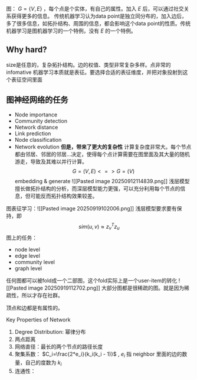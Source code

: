 图： $G=\{V,E\}$  ，每个点是个实体，有自己的属性。加入 $E$ 后，可以通过社交关系获得更多的信息。
传统机器学习认为data point是独立同分布的，加入边后，多了很多信息，如拓扑结构、周围的信息，都会影响这个data point的性质。传统机器学习是图机器学习的一个特例，没有 $E$ 的一个特例。
## Why hard?
size是任意的，复杂拓扑结构。边的权值、类型非常复杂多样。点非常的infomative
机器学习本质就是表征。要选择合适的表征维度，并把对象投射到这个表征空间里面
## 图神经网络的任务
+ Node importance
+ Community detection
+ Network distance
+ Link prediction
+ Node classification
+ Network evolution
**但是，带来了更大的复杂性**
计算复杂度非常大。每个节点都由邻居、邻居的邻居...决定，使得每个点计算需要在图里面及其大量的随机游走，导致及其难以并行计算。
$$G=(V,E) <=> G=(V)$$
embedding & generate
![[Pasted image 20250912114839.png]]
浅层模型擅长做拓扑结构的分析，而深层模型能力更强，可以充分利用每个节点的信息，但可能反而拓扑结构效果较差。

图表征学习：![[Pasted image 20250919102006.png]]
浅层模型要求要有保持，即$$sim(u,v)\approx z_v^T z_u$$
图上的任务：
- node level
- edge level
- community level
- graph level

任何图都可以被fold成一个二部图，这个fold实际上是一个user-item的转化
![[Pasted image 20250919112702.png]]
大部分图都是很稀疏的图。就是因为稀疏性，所以才存在社群。

顶点和边都是有属性的。

Key Properties of Network
1. Degree Distribution: 幂律分布
2. 两点距离
3. 网络直径：最长的两个节点的路径长度
4. 聚集系数： $C_i=\frac{2*e_i}{k_i(k_i - 1)}$ , $e_i$ 指 neighbor 里面的边的数量，自己的度数为 $k_i$
5. 连通性：